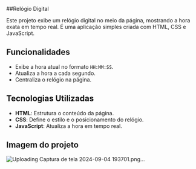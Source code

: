 ##Relógio Digital

Este projeto exibe um relógio digital no meio da página, mostrando a hora exata em tempo real. É uma aplicação simples criada com HTML, CSS e JavaScript.

## Funcionalidades

- Exibe a hora atual no formato `HH:MM:SS`.
- Atualiza a hora a cada segundo.
- Centraliza o relógio na página.

## Tecnologias Utilizadas

- **HTML**: Estrutura o conteúdo da página.
- **CSS**: Define o estilo e o posicionamento do relógio.
- **JavaScript**: Atualiza a hora em tempo real.

## Imagem do projeto

![Uploading Captura de tela 2024-09-04 193701.png…]()
